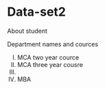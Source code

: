 # Data-set2
About student
<html>
  <head> Department names and cources </head>
  <body>
<ol type = I>
  <li> MCA two year cource </li>
  <li> MCA three year cousre </li>
  <li><MCA five Year cource </li>
  <li> MBA </p3></li>
  </ol>
    <b style='Arial" size=20 <Subjects></b>
    <ul>
    <li>Design of programming language</li>
    <li>Deep Learning </li>
    <li>Machine learning</li>
    <li>Data Strcture</li>
    <li>Open source system</li>
    </ul>
  </body>
  
</html>
